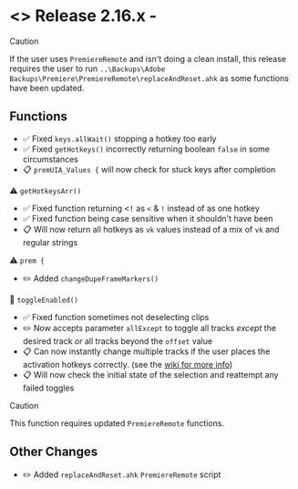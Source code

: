 # <> Release 2.16.x - 
> [!Caution]
> If the user uses `PremiereRemote` and isn't doing a clean install, this release requires the user to run `..\Backups\Adobe Backups\Premiere\PremiereRemote\replaceAndReset.ahk` as some functions have been updated.

## Functions
- ✅ Fixed `keys.allWait()` stopping a hotkey too early
- ✅ Fixed `getHotkeys()` incorrectly returning boolean `false` in some circumstances
- 📋 `premUIA_Values {` will now check for stuck keys after completion 

⚠️ `getHotkeysArr()`
- ✅ Fixed function returning <kbd><!</kbd> as `<` & `!` instead of as one hotkey
- ✅ Fixed function being case sensitive when it shouldn't have been
- 📋 Will now return all hotkeys as `vk` values instead of a mix of `vk` and regular strings

⚠️ `prem {`
- ✏️ Added `changeDupeFrameMarkers()`

📍 `toggleEnabled()`
- ✅ Fixed function sometimes not deselecting clips
- ✏️ Now accepts parameter `allExcept` to toggle all tracks *except* the desired track *or* all tracks beyond the `offset` value
- 📋 Can now instantly change multiple tracks if the user places the activation hotkeys correctly. (see the [wiki for more info](<https://github.com/Tomshiii/ahk/wiki/Adobe-Functions#premtoggleenabled>))
- 📋 Will now check the initial state of the selection and reattempt any failed toggles
> [!Caution]
> This function requires updated `PremiereRemote` functions.

## Other Changes
- ✏️ Added `replaceAndReset.ahk` `PremiereRemote` script